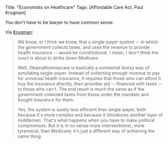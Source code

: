 Title: "Economists on Healthcare"
Tags: [Affordable Care Act, Paul Krugman]

You don't have to be lawyer to have common sense.

Via [Krugman](http://krugman.blogs.nytimes.com/2012/03/26/supreme-thoughts/):

> We know, or I think we know, that a single-payer system -- in which the
government collects taxes, and uses the revenue to provide health insurance --
would be constitutional. I mean, I don't think the court is about to strike
down Medicare.
>
> Well, ObamaRomneycare is basically a somewhat klutzy way of simulating
single-payer. Instead of collecting enough revenue to pay for universal health
insurance, it requires that those who can afford it buy the insurance
directly, then provides aid -- financed with taxes -- to those who can't. The
end result is much the same as if the government collected taxes from those
under the mandate and bought insurance for them.
>
> Yes, the system is surely less efficient than single-payer, both because
it's more complex and because it introduces another layer of middlemen. That's
what happens when you have to make political compromises. But it is in no
sense more interventionist, more tyrannical, than Medicare; it's just a
different way of achieving the same thing.
